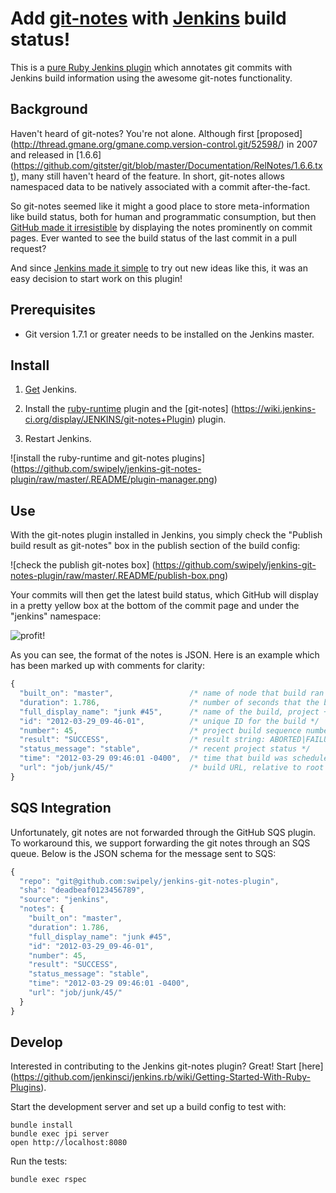 # Add [git-notes](http://man.github.com/git/git-notes.html) with [Jenkins](http://jenkins-ci.org/) build status!

This is a [pure Ruby Jenkins plugin](https://github.com/jenkinsci/jenkins.rb) which annotates git commits with Jenkins
build information using the awesome git-notes functionality.


## Background

Haven't heard of git-notes?  You're not alone.  Although first [proposed]
(http://thread.gmane.org/gmane.comp.version-control.git/52598/) in 2007 and released in [1.6.6]
(https://github.com/gitster/git/blob/master/Documentation/RelNotes/1.6.6.txt), many still haven't heard of the feature.
In short, git-notes allows namespaced data to be natively associated with a commit after-the-fact.

So git-notes seemed like it might a good place to store meta-information like build status, both for human and
programmatic consumption, but then [GitHub made it irresistible](https://github.com/blog/707-git-notes-display) by
displaying the notes prominently on commit pages.  Ever wanted to see the build status of the last commit in a pull
request?

And since [Jenkins made it simple](http://jenkins-ci.org/content/beginning-new-era-ruby-plugins-now-reality) to try out
new ideas like this, it was an easy decision to start work on this plugin!


## Prerequisites

* Git version 1.7.1 or greater needs to be installed on the Jenkins master.


## Install

1. [Get](https://jenkins-ci.org/) Jenkins.

2. Install the [ruby-runtime](http://jenkins-ci.org/plugin/ruby-runtime/) plugin and the [git-notes]
(https://wiki.jenkins-ci.org/display/JENKINS/git-notes+Plugin) plugin.

3. Restart Jenkins.

![install the ruby-runtime and git-notes plugins]
(https://github.com/swipely/jenkins-git-notes-plugin/raw/master/.README/plugin-manager.png)


## Use

With the git-notes plugin installed in Jenkins, you simply check the "Publish build result as git-notes" box in the
publish section of the build config:

![check the publish git-notes box]
(https://github.com/swipely/jenkins-git-notes-plugin/raw/master/.README/publish-box.png)

Your commits will then get the latest build status, which GitHub will display in a pretty yellow box at the bottom of
the commit page and under the "jenkins" namespace:

![profit!](https://github.com/swipely/jenkins-git-notes-plugin/raw/master/.README/github-view.png)

As you can see, the format of the notes is JSON.  Here is an example which has been marked up with comments for clarity:

```javascript
{
  "built_on": "master",                 /* name of node that build ran on */
  "duration": 1.786,                    /* number of seconds that the build took */
  "full_display_name": "junk #45",      /* name of the build, project + number */
  "id": "2012-03-29_09-46-01",          /* unique ID for the build */
  "number": 45,                         /* project build sequence number */
  "result": "SUCCESS",                  /* result string: ABORTED|FAILURE|NOT_BUILT|SUCCESS|UNSTABLE */
  "status_message": "stable",           /* recent project status */
  "time": "2012-03-29 09:46:01 -0400",  /* time that build was scheduled */
  "url": "job/junk/45/"                 /* build URL, relative to root */
}
```

## SQS Integration

Unfortunately, git notes are not forwarded through the GitHub SQS plugin. 
To workaround this, we support forwarding the git notes through an SQS queue.
Below is the JSON schema for the message sent to SQS:

```javascript
{
  "repo": "git@github.com:swipely/jenkins-git-notes-plugin",
  "sha": "deadbeaf0123456789",
  "source": "jenkins",
  "notes": {
    "built_on": "master",
    "duration": 1.786,
    "full_display_name": "junk #45",
    "id": "2012-03-29_09-46-01",
    "number": 45,
    "result": "SUCCESS",
    "status_message": "stable",
    "time": "2012-03-29 09:46:01 -0400",
    "url": "job/junk/45/"
  }
}
```

## Develop

Interested in contributing to the Jenkins git-notes plugin?  Great!  Start [here]
(https://github.com/jenkinsci/jenkins.rb/wiki/Getting-Started-With-Ruby-Plugins).

Start the development server and set up a build config to test with:

    bundle install
    bundle exec jpi server
    open http://localhost:8080

Run the tests:

    bundle exec rspec

